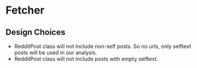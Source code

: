 # Fetcher

## Design Choices
* RedditPost class will not include non-self posts. So no urls, only selftext posts will be used in our analysis.
* RedditPost class will not include posts with empty selftext.

